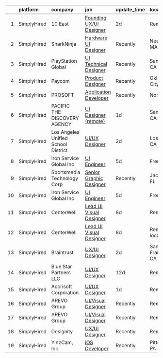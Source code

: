 

|    | platform    | company                             | job                                                                                                                             | update_time   | location           |
|---:|:------------|:------------------------------------|:--------------------------------------------------------------------------------------------------------------------------------|:--------------|:-------------------|
|  1 | SimplyHired | 10 East                             | [Founding UX/UI Designer](https://www.simplyhired.com/job/sqn9FfACsxeXRLzQ-inB1OocbWj7BFhxFo0l1Tt2FEmFFbf5sB6amw?q=ui+designer) | 2d            | Remote             |
|  2 | SimplyHired | SharkNinja                          | [Hardware UI Designer](https://www.simplyhired.com/job/IMOa6tWPSdj7W6Yld-p1ueC8SK01SzxayF7r5X6XvsQzisxVPuV5Hg?q=ui+designer)    | Recently      | Needham, MA        |
|  3 | SimplyHired | PlayStation Global                  | [UI Technical Designer](https://www.simplyhired.com/job/NJycy6WcRtu0QaoPMg7SU3PvZJcUzdae4YGCiX7IrGU61dVhB2AtEA?q=ui+designer)   | Recently      | San Diego, CA      |
|  4 | SimplyHired | Paycom                              | [Product Designer](https://www.simplyhired.com/job/sTicsWpEbBaN_PDIYOQLlIPFYVeVVEqPog0YzBBQapUXHdf-2SKMxQ?q=ui+designer)        | Recently      | Oklahoma City, OK  |
|  5 | SimplyHired | PROSOFT                             | [Application Developer](https://www.simplyhired.com/job/yHe6t374s2laLu1FqwlBiz6wAg14VUU-EVceTCVngGLopYRazR0iuw?q=ui+designer)   | Recently      | Norfolk, VA        |
|  6 | SimplyHired | PACIFIC THE DISCOVERY AGENCY        | [UI Designer (remote)](https://www.simplyhired.com/job/AACAJrLN2DXaCv1VFsXK2Xb8JV8ihXQmcURFsbqU3PtbD1bnh8kw4A?q=ui+designer)    | 1d            | San Diego, CA      |
|  7 | SimplyHired | Los Angeles Unified School District | [UI/UX Designer](https://www.simplyhired.com/job/2MCDiQ7ES9xmQZYo4yLTudkDvgXKvzH7BCk0HPkHakyfqF2ytEiPjg?q=ui+designer)          | 2d            | Los Angeles, CA    |
|  8 | SimplyHired | Iron Service Global Inc             | [UI Engineer](https://www.simplyhired.com/job/xpZaOZ5IpMxGk0YjIlmFxxjfQzOkhtl-sU4UOHWX15CZkRCHrxC0QQ?q=ui+designer)             | 5d            | Fremont, CA        |
|  9 | SimplyHired | Sportsmedia Technology Corp         | [Senior Graphic Designer](https://www.simplyhired.com/job/N4k08MZIBMPPETD79Rr77iwgH-0nFJBPtoWpRer1DB4MAICZR7cQDg?q=ui+designer) | Recently      | Jacksonville, FL   |
| 10 | SimplyHired | Iron Service Global Inc             | [UI Engineer](https://www.simplyhired.com/job/xpZaOZ5IpMxGk0YjIlmFxxjfQzOkhtl-sU4UOHWX15CZkRCHrxC0QQ?q=ui+designer)             | 5d            | Fremont, CA        |
| 11 | SimplyHired | CenterWell                          | [Lead UI Visual Designer](https://www.simplyhired.com/job/IzJDVNSf0MqAiS-lkd7gNyZGehRZLAqkhMVgpincVI3PlfP1gb6Tjg?q=ui+designer) | 8d            | Remote             |
| 12 | SimplyHired | CenterWell                          | [Lead UI Visual Designer](https://www.simplyhired.com/job/IzJDVNSf0MqAiS-lkd7gNyZGehRZLAqkhMVgpincVI3PlfP1gb6Tjg?q=ui+designer) | 8d            | Remote +1 location |
| 13 | SimplyHired | Braintrust                          | [UX/UI Designer](https://www.simplyhired.com/job/ICqnaydYbK1Hdr4aYIJr26ORBrVX5N4BxpdLUtPkPk3GROFLUo1Z8Q?q=ui+designer)          | 2d            | San Francisco, CA  |
| 14 | SimplyHired | Blue Star Partners LLC              | [UI/UX Designer](https://www.simplyhired.com/job/FMnit4wFUsQP2Ml2HXDmWO77Gz0AHB0lSXyvH46C6Mxh01QRxVxOig?q=ui+designer)          | 12d           | Remote             |
| 15 | SimplyHired | Accrisoft Corporation               | [UI/UX Designer](https://www.simplyhired.com/job/sKNKSbzIOHp3Ir_gIciA44KZUFyfP2eaGpW0p0ggGgFJeirT_CNqlQ?q=ui+designer)          | 1d            | Remote             |
| 16 | SimplyHired | AREVO Group                         | [UI/Visual Designer](https://www.simplyhired.com/job/qrm7lu0OeOtigHUZG8eRnpMQShi763qtXMlsN8j_zyfqy4XSh3muUw?q=ui+designer)      | Recently      | Remote             |
| 17 | SimplyHired | AREVO Group                         | [UI/Visual Designer](https://www.simplyhired.com/job/qrm7lu0OeOtigHUZG8eRnpMQShi763qtXMlsN8j_zyfqy4XSh3muUw?q=ui+designer)      | Recently      | Remote             |
| 18 | SimplyHired | Designity                           | [UX/UI Designer](https://www.simplyhired.com/job/7SK2GuopaHpO04YGV0z1TFl_yAaTZOSdE4RJKYOjlLUivmNQTz1b6g?q=ui+designer)          | Recently      | Remote             |
| 19 | SimplyHired | YinzCam, Inc.                       | [iOS Developer](https://www.simplyhired.com/job/O7s3dealHuxhU0MGhoaMnfOJziqVEUTHKEJtlDWUSPF8S_dqWf-8-Q?q=ui+designer)           | Recently      | Pittsburgh, PA     |